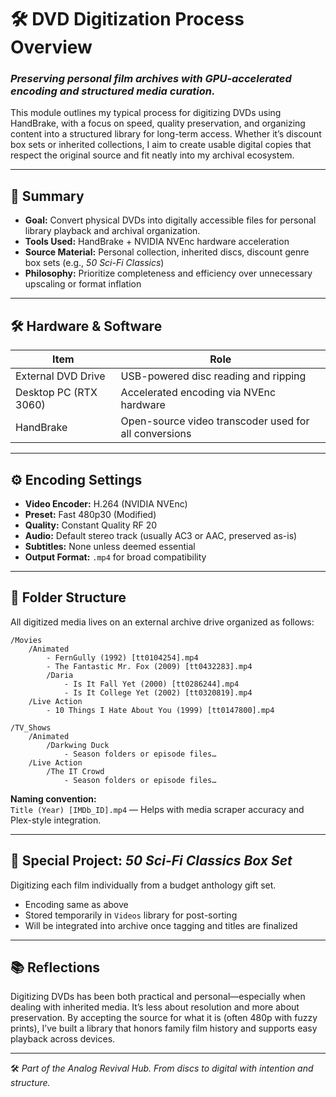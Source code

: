 # 🛠️ DVD Digitization Process Overview

### *Preserving personal film archives with GPU-accelerated encoding and structured media curation.*

This module outlines my typical process for digitizing DVDs using HandBrake, with a focus on speed, quality preservation, and organizing content into a structured library for long-term access. Whether it’s discount box sets or inherited collections, I aim to create usable digital copies that respect the original source and fit neatly into my archival ecosystem.

---

## 🧩 Summary

- **Goal:** Convert physical DVDs into digitally accessible files for personal library playback and archival organization.
- **Tools Used:** HandBrake + NVIDIA NVEnc hardware acceleration
- **Source Material:** Personal collection, inherited discs, discount genre box sets (e.g., *50 Sci-Fi Classics*)
- **Philosophy:** Prioritize completeness and efficiency over unnecessary upscaling or format inflation

---

## 🛠️ Hardware & Software

| Item                      | Role                                                   |
|---------------------------|--------------------------------------------------------|
| External DVD Drive        | USB-powered disc reading and ripping                   |
| Desktop PC (RTX 3060)     | Accelerated encoding via NVEnc hardware                |
| HandBrake                 | Open-source video transcoder used for all conversions  |

---

## ⚙️ Encoding Settings

- **Video Encoder:** H.264 (NVIDIA NVEnc)
- **Preset:** Fast 480p30 (Modified)
- **Quality:** Constant Quality RF 20
- **Audio:** Default stereo track (usually AC3 or AAC, preserved as-is)
- **Subtitles:** None unless deemed essential
- **Output Format:** `.mp4` for broad compatibility

---

## 📁 Folder Structure

All digitized media lives on an external archive drive organized as follows:

```text
/Movies
    /Animated
        - FernGully (1992) [tt0104254].mp4
        - The Fantastic Mr. Fox (2009) [tt0432283].mp4
        /Daria
            - Is It Fall Yet (2000) [tt0286244].mp4
            - Is It College Yet (2002) [tt0320819].mp4
    /Live Action
        - 10 Things I Hate About You (1999) [tt0147800].mp4

/TV_Shows
    /Animated
        /Darkwing Duck
            - Season folders or episode files…
    /Live Action
        /The IT Crowd
            - Season folders or episode files…
```
**Naming convention:**  
`Title (Year) [IMDb_ID].mp4` — Helps with media scraper accuracy and Plex-style integration.

---

## 📼 Special Project: *50 Sci-Fi Classics Box Set*

Digitizing each film individually from a budget anthology gift set.  
- Encoding same as above  
- Stored temporarily in `Videos` library for post-sorting  
- Will be integrated into archive once tagging and titles are finalized

---

## 📚 Reflections

Digitizing DVDs has been both practical and personal—especially when dealing with inherited media. It’s less about resolution and more about preservation. By accepting the source for what it is (often 480p with fuzzy prints), I’ve built a library that honors family film history and supports easy playback across devices.

---

🛠️ *Part of the Analog Revival Hub. From discs to digital with intention and structure.*
